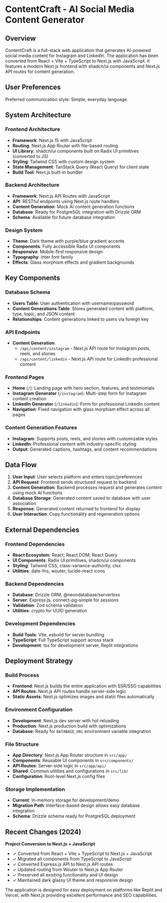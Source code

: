 # ContentCraft - AI Social Media Content Generator

## Overview

ContentCraft is a full-stack web application that generates AI-powered social media content for Instagram and LinkedIn. The application has been converted from React + Vite + TypeScript to Next.js with JavaScript. It features a modern Next.js frontend with shadcn/ui components and Next.js API routes for content generation.

## User Preferences

Preferred communication style: Simple, everyday language.

## System Architecture

### Frontend Architecture
- **Framework**: Next.js 15 with JavaScript
- **Routing**: Next.js App Router with file-based routing
- **UI Library**: shadcn/ui components built on Radix UI primitives (converted to JS)
- **Styling**: Tailwind CSS with custom design system
- **State Management**: TanStack Query (React Query) for client state
- **Build Tool**: Next.js built-in bundler

### Backend Architecture
- **Framework**: Next.js API Routes with JavaScript
- **API**: RESTful endpoints using Next.js route handlers
- **Content Generation**: Mock AI content generation functions
- **Database**: Ready for PostgreSQL integration with Drizzle ORM
- **Schema**: Available for future database integration

### Design System
- **Theme**: Dark theme with purple/blue gradient accents
- **Components**: Fully accessible Radix UI components
- **Responsive**: Mobile-first responsive design
- **Typography**: Inter font family
- **Effects**: Glass morphism effects and gradient backgrounds

## Key Components

### Database Schema
- **Users Table**: User authentication with username/password
- **Content Generations Table**: Stores generated content with platform, type, topic, and JSON content
- **Relationships**: Content generations linked to users via foreign key

### API Endpoints
- **Content Generation**: 
  - `/api/content/instagram` - Next.js API route for Instagram posts, reels, and stories
  - `/api/content/linkedin` - Next.js API route for LinkedIn professional content

### Frontend Pages
- **Home** (`/`): Landing page with hero section, features, and testimonials
- **Instagram Generator** (`/instagram`): Multi-step form for Instagram content creation
- **LinkedIn Generator** (`/linkedin`): Form for professional LinkedIn content
- **Navigation**: Fixed navigation with glass morphism effect across all pages

### Content Generation Features
- **Instagram**: Supports posts, reels, and stories with customizable styles
- **LinkedIn**: Professional content with industry-specific styling
- **Output**: Generated captions, hashtags, and content recommendations

## Data Flow

1. **User Input**: User selects platform and enters topic/preferences
2. **API Request**: Frontend sends structured request to backend
3. **Content Generation**: Backend processes request and generates content using mock AI functions
4. **Database Storage**: Generated content saved to database with user association
5. **Response**: Generated content returned to frontend for display
6. **User Interaction**: Copy functionality and regeneration options

## External Dependencies

### Frontend Dependencies
- **React Ecosystem**: React, React DOM, React Query
- **UI Components**: Radix UI primitives, shadcn/ui components
- **Styling**: Tailwind CSS, class-variance-authority, clsx
- **Utilities**: date-fns, wouter, lucide-react icons

### Backend Dependencies
- **Database**: Drizzle ORM, @neondatabase/serverless
- **Server**: Express.js, connect-pg-simple for sessions
- **Validation**: Zod schema validation
- **Utilities**: crypto for UUID generation

### Development Dependencies
- **Build Tools**: Vite, esbuild for server bundling
- **TypeScript**: Full TypeScript support across stack
- **Development**: tsx for development server, Replit integrations

## Deployment Strategy

### Build Process
- **Frontend**: Next.js builds the entire application with SSR/SSG capabilities
- **API Routes**: Next.js API routes handle server-side logic
- **Static Assets**: Next.js optimizes images and static files automatically

### Environment Configuration
- **Development**: Next.js dev server with hot reloading
- **Production**: Next.js production build with optimizations
- **Database**: Ready for `DATABASE_URL` environment variable integration

### File Structure
- **App Directory**: Next.js App Router structure in `src/app/`
- **Components**: Reusable UI components in `src/components/`
- **API Routes**: Server-side logic in `src/app/api/`
- **Shared**: Common utilities and configurations in `src/lib/`
- **Configuration**: Root-level Next.js config files

### Storage Implementation
- **Current**: In-memory storage for development/demo
- **Migration Path**: Interface-based design allows easy database integration
- **Schema**: Drizzle schema ready for PostgreSQL deployment

## Recent Changes (2024)

**Project Conversion to Next.js + JavaScript**
- ✓ Converted from React + Vite + TypeScript to Next.js + JavaScript
- ✓ Migrated all components from TypeScript to JavaScript
- ✓ Converted Express.js API to Next.js API routes
- ✓ Updated routing from Wouter to Next.js App Router
- ✓ Preserved all existing functionality and UI design
- ✓ Maintained dark glassy UI theme and responsive design

The application is designed for easy deployment on platforms like Replit and Vercel, with Next.js providing excellent performance and SEO capabilities.